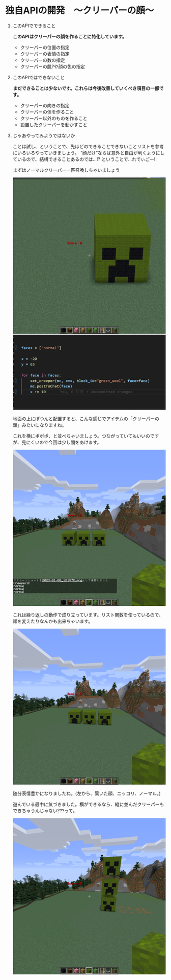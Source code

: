 # 独自APIの開発　～クリーパーの顔～
1. このAPIでできること

   **このAPIはクリーパーの顔を作ることに特化しています。**
   - クリーパーの位置の指定
   - クリーパーの表情の指定
   - クリーパーの数の指定
   - クリーパーの肌?や顔の色の指定
2. このAPIではできないこと

   **まだできることは少ないです。これらは今後改善していくべき項目の一部です。**
   * クリーパーの向きの指定
   * クリーパーの体を作ること
   * クリーパー以外のものを作ること
   * 設置したクリーパーを動かすこと
  
3. じゃあやってみようではないか
   
   ことは試し、ということで、先ほどのできることできないことリストを参考にいろいろやっていきましょう。  ”顔だけ”ならば意外と自由が利くようにしているので、結構できることあるのでは...!?  ということで...れでぃごー!!

   まずはノーマルクリーパー一匹召喚しちゃいましょう

   ![](image/one.png) ![](image/ノーマル一つ.png)

   地面の上にぽつんと配置すると、こんな感じでアイテムの「クリーパーの頭」みたいになりますね。

   これを横にポポポ、と並べちゃいましょう。つながっていてもいいのですが、見にくいので今回は少し間をあけます。

   ![](image/three%20normalface.png)
   
   これは繰り返しの動作で成り立っています。リスト関数を使っているので、顔を変えたりなんかも出来ちゃいます。

   ![](image/three%20someface.png)

   随分表情豊かになりましたね。(左から、驚いた顔、ニッコリ、ノーマル。)

   遊んでいる最中に気づきました。横ができるなら、縦に並んだクリーパーもできちゃうんじゃない???って。

   ![](image/tate.png)



